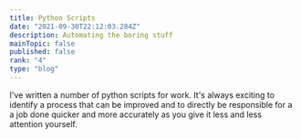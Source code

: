 ```yaml
---
title: Python Scripts 
date: "2021-09-30T22:12:03.284Z"
description: Automating the boring stuff   
mainTopic: false 
published: false
rank: "4"
type: "blog"
---
```


I've written a number of python scripts for work. It's always exciting to identify a process that can be improved and to directly be responsible for a a job done quicker and more accurately as you give it less and less attention yourself. 

